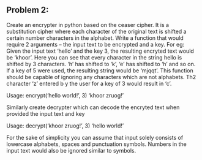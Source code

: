 Problem 2:
------------------
Create an encrypter in python based on the ceaser cipher. It is a substitution cipher where each character of the original text is shifted a certain number characters in the alphabet. Write a function that would require 2 arguments – the input text to be encrypted and a key. For eg: Given the input text ‘hello’ and the key 3, the resulting encryted text would be ‘khoor’. Here you can see that every character in the string hello is shifted by 3 characters. ‘h’ has shifted to ‘k’, ‘e’ has shifted to ‘h’ and so on. If a key of 5 were used, the resulting string would be ‘mjqqt’. This function should be capable of ignoring any characters which are not alphabets. Th2 character ‘z’ entered b y the user for a key of 3 would result in ‘c’.

Usage:
encrypt(‘hello world!’, 3)
‘khoor zruog!’

Similarly create decrypter which can decode the encryted text when provided the input text and key

Usage:
decrypt(‘khoor zruog!’, 3)
‘hello world!’

For the sake of simplicity you can assume that input solely consists of lowercase alphabets, spaces and punctuation symbols. Numbers in the input text would also be ignored similar to symbols.
